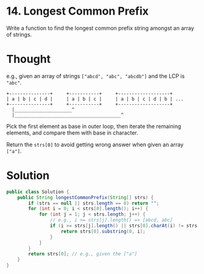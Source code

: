 # 14. Longest Common Prefix

Write a function to find the longest common prefix string amongst an array of strings.

# Thought

e.g., given an array of strings `["abcd", "abc", "abcdb"]` and the LCP is `"abc"`.

```
+---------------+     +-----------+     +-------------------+
| a | b | c | d |     | a | b | c |     | a | b | c | d | b | ...
+---------------+     +-----------+     +-------------------+
  |_____________________^
  |_______________________________________^
```

Pick the first element as base in outer loop, then iterate the remaining elements, and compare them with base in character.

Return the `strs[0]` to avoid getting wrong answer when given an array `["a"]`.

# Solution

```java
public class Solution {
    public String longestCommonPrefix(String[] strs) {
        if (strs == null || strs.length == 0) return "";
        for (int i = 0; i < strs[0].length(); i++) {
            for (int j = 1; j < strs.length; j++) {
                // e.g., i >= strs[j].length() => [abcd, abc]
                if (i >= strs[j].length() || strs[0].charAt(i) != strs[j].charAt(i)) {
                    return strs[0].substring(0, i);
                }
            }
        }
        return strs[0]; // e.g., given the ["a"]
    }
}
```



